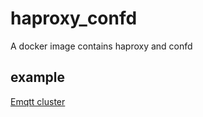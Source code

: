 # haproxy_confd
A docker image contains haproxy and confd

## example
[Emqtt cluster](https://github.com/linshenqi/emqtt_cluster)
